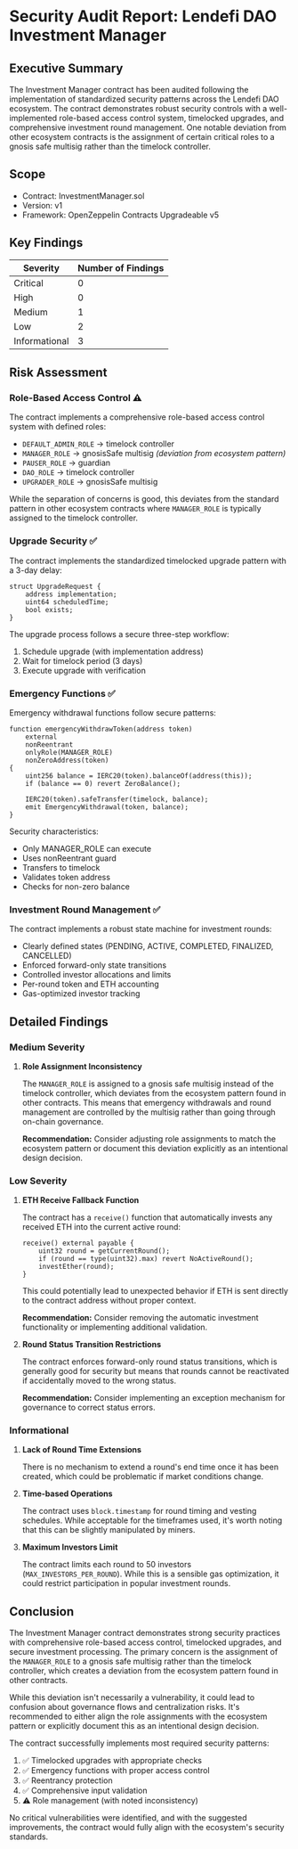 # Security Audit Report: Lendefi DAO Investment Manager

## Executive Summary

The Investment Manager contract has been audited following the implementation of standardized security patterns across the Lendefi DAO ecosystem. The contract demonstrates robust security controls with a well-implemented role-based access control system, timelocked upgrades, and comprehensive investment round management. One notable deviation from other ecosystem contracts is the assignment of certain critical roles to a gnosis safe multisig rather than the timelock controller.

## Scope

- Contract: InvestmentManager.sol
- Version: v1
- Framework: OpenZeppelin Contracts Upgradeable v5

## Key Findings

| Severity | Number of Findings |
|----------|-------------------|
| Critical | 0                 |
| High     | 0                 |
| Medium   | 1                 |
| Low      | 2                 |
| Informational | 3           |

## Risk Assessment

### Role-Based Access Control ⚠️
The contract implements a comprehensive role-based access control system with defined roles:

- `DEFAULT_ADMIN_ROLE` → timelock controller
- `MANAGER_ROLE` → gnosisSafe multisig *(deviation from ecosystem pattern)*
- `PAUSER_ROLE` → guardian
- `DAO_ROLE` → timelock controller
- `UPGRADER_ROLE` → gnosisSafe multisig 

While the separation of concerns is good, this deviates from the standard pattern in other ecosystem contracts where `MANAGER_ROLE` is typically assigned to the timelock controller.

### Upgrade Security ✅
The contract implements the standardized timelocked upgrade pattern with a 3-day delay:

```solidity
struct UpgradeRequest {
    address implementation;
    uint64 scheduledTime;
    bool exists;
}
```

The upgrade process follows a secure three-step workflow:
1. Schedule upgrade (with implementation address)
2. Wait for timelock period (3 days)
3. Execute upgrade with verification

### Emergency Functions ✅
Emergency withdrawal functions follow secure patterns:

```solidity
function emergencyWithdrawToken(address token) 
    external 
    nonReentrant 
    onlyRole(MANAGER_ROLE) 
    nonZeroAddress(token)
{
    uint256 balance = IERC20(token).balanceOf(address(this));
    if (balance == 0) revert ZeroBalance();

    IERC20(token).safeTransfer(timelock, balance);
    emit EmergencyWithdrawal(token, balance);
}
```

Security characteristics:
- Only MANAGER_ROLE can execute
- Uses nonReentrant guard
- Transfers to timelock
- Validates token address
- Checks for non-zero balance

### Investment Round Management ✅
The contract implements a robust state machine for investment rounds:

- Clearly defined states (PENDING, ACTIVE, COMPLETED, FINALIZED, CANCELLED)
- Enforced forward-only state transitions
- Controlled investor allocations and limits
- Per-round token and ETH accounting
- Gas-optimized investor tracking

## Detailed Findings

### Medium Severity

1. **Role Assignment Inconsistency**
   
   The `MANAGER_ROLE` is assigned to a gnosis safe multisig instead of the timelock controller, which deviates from the ecosystem pattern found in other contracts. This means that emergency withdrawals and round management are controlled by the multisig rather than going through on-chain governance.
   
   **Recommendation:** Consider adjusting role assignments to match the ecosystem pattern or document this deviation explicitly as an intentional design decision.

### Low Severity

1. **ETH Receive Fallback Function**
   
   The contract has a `receive()` function that automatically invests any received ETH into the current active round:
   
   ```solidity
   receive() external payable {
       uint32 round = getCurrentRound();
       if (round == type(uint32).max) revert NoActiveRound();
       investEther(round);
   }
   ```
   
   This could potentially lead to unexpected behavior if ETH is sent directly to the contract address without proper context.
   
   **Recommendation:** Consider removing the automatic investment functionality or implementing additional validation.

2. **Round Status Transition Restrictions**
   
   The contract enforces forward-only round status transitions, which is generally good for security but means that rounds cannot be reactivated if accidentally moved to the wrong status.
   
   **Recommendation:** Consider implementing an exception mechanism for governance to correct status errors.

### Informational

1. **Lack of Round Time Extensions**
   
   There is no mechanism to extend a round's end time once it has been created, which could be problematic if market conditions change.

2. **Time-based Operations**
   
   The contract uses `block.timestamp` for round timing and vesting schedules. While acceptable for the timeframes used, it's worth noting that this can be slightly manipulated by miners.

3. **Maximum Investors Limit**
   
   The contract limits each round to 50 investors (`MAX_INVESTORS_PER_ROUND`). While this is a sensible gas optimization, it could restrict participation in popular investment rounds.

## Conclusion

The Investment Manager contract demonstrates strong security practices with comprehensive role-based access control, timelocked upgrades, and secure investment processing. The primary concern is the assignment of the `MANAGER_ROLE` to a gnosis safe multisig rather than the timelock controller, which creates a deviation from the ecosystem pattern found in other contracts.

While this deviation isn't necessarily a vulnerability, it could lead to confusion about governance flows and centralization risks. It's recommended to either align the role assignments with the ecosystem pattern or explicitly document this as an intentional design decision.

The contract successfully implements most required security patterns:
1. ✅ Timelocked upgrades with appropriate checks
2. ✅ Emergency functions with proper access control
3. ✅ Reentrancy protection
4. ✅ Comprehensive input validation
5. ⚠️ Role management (with noted inconsistency)

No critical vulnerabilities were identified, and with the suggested improvements, the contract would fully align with the ecosystem's security standards.
